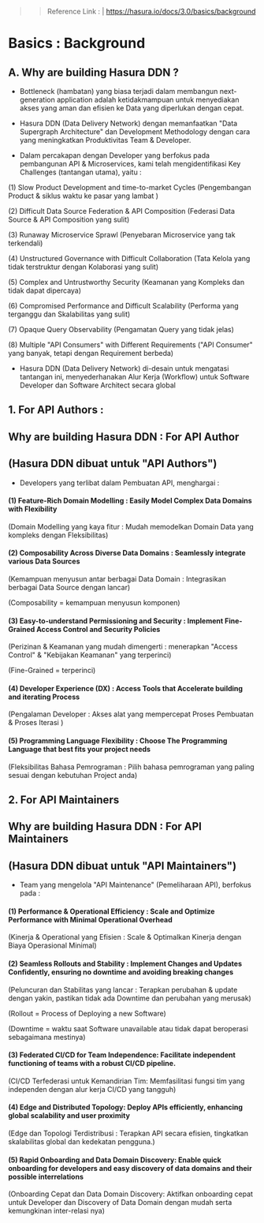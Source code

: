 >> Reference Link : |
>> https://hasura.io/docs/3.0/basics/background

# Basics : Background

## A. Why are building Hasura DDN ?

- Bottleneck (hambatan) yang biasa terjadi dalam membangun next-generation application adalah ketidakmampuan untuk menyediakan akses yang aman dan efisien ke Data yang diperlukan dengan cepat.

- Hasura DDN (Data Delivery Network) dengan memanfaatkan "Data Supergraph Architecture" dan Development Methodology dengan cara yang meningkatkan Produktivitas Team & Developer.

- Dalam percakapan dengan Developer yang berfokus pada pembangunan API & Microservices,
kami telah mengidentifikasi Key Challenges (tantangan utama), yaitu :

(1) Slow Product Development and time-to-market Cycles
(Pengembangan Product & siklus waktu ke pasar yang lambat )

(2) Difficult Data Source Federation & API Composition
(Federasi Data Source & API Composition yang sulit)

(3) Runaway Microservice Sprawl
(Penyebaran Microservice yang tak terkendali)

(4) Unstructured Governance with Difficult Collaboration
(Tata Kelola yang tidak terstruktur dengan Kolaborasi yang sulit)

(5) Complex and Untrustworthy Security
(Keamanan yang Kompleks dan tidak dapat dipercaya)

(6) Compromised Performance and Difficult Scalability
(Performa yang terganggu dan Skalabilitas yang sulit)

(7) Opaque Query Observability
(Pengamatan Query yang tidak jelas)

(8) Multiple "API Consumers" with Different Requirements
("API Consumer" yang banyak, tetapi dengan Requirement berbeda)


- Hasura DDN (Data Delivery Network) di-desain untuk mengatasi tantangan ini,
menyederhanakan Alur Kerja (Workflow) untuk Software Developer dan Software Architect secara global


## 1. For API Authors :
##  Why are building Hasura DDN : For API Author
## (Hasura DDN dibuat untuk "API Authors")


- Developers yang terlibat dalam Pembuatan API, menghargai :

#### (1) Feature-Rich Domain Modelling : Easily Model Complex Data Domains with Flexibility
(Domain Modelling yang kaya fitur : Mudah memodelkan Domain Data yang kompleks dengan Fleksibilitas)

#### (2) Composability Across Diverse Data Domains : Seamlessly integrate various Data Sources
(Kemampuan menyusun antar berbagai Data Domain : Integrasikan berbagai Data Source dengan lancar)

(Composability = kemampuan menyusun komponen)

#### (3) Easy-to-understand Permissioning and Security : Implement Fine-Grained Access Control and Security Policies
(Perizinan & Keamanan yang mudah dimengerti : menerapkan "Access Control" & "Kebijakan Keamanan" yang terperinci)

(Fine-Grained = terperinci)

#### (4) Developer Experience (DX) : Access Tools that Accelerate building and iterating Process
(Pengalaman Developer : Akses alat yang mempercepat Proses Pembuatan & Proses Iterasi )

#### (5) Programming Language Flexibility : Choose The Programming Language that best fits your project needs
(Fleksibilitas Bahasa Pemrograman : Pilih bahasa pemrograman yang paling sesuai dengan kebutuhan Project anda)


## 2. For API Maintainers
## Why are building Hasura DDN : For API Maintainers
## (Hasura DDN dibuat untuk "API Maintainers")

- Team yang mengelola "API Maintenance" (Pemeliharaan API), berfokus pada : 

#### (1) Performance & Operational Efficiency : Scale and Optimize Performance with Minimal Operational Overhead

(Kinerja & Operational yang Efisien : Scale & Optimalkan Kinerja dengan Biaya Operasional Minimal)

#### (2) Seamless Rollouts and Stability : Implement Changes and Updates Confidently, ensuring no downtime and avoiding breaking changes

(Peluncuran dan Stabilitas yang lancar : Terapkan perubahan & update dengan yakin, pastikan tidak ada Downtime dan perubahan yang merusak)

(Rollout = Process of Deploying a new Software)

(Downtime = waktu saat Software unavailable atau tidak dapat beroperasi sebagaimana mestinya)


#### (3) Federated CI/CD for Team Independence: Facilitate independent functioning of teams with a robust CI/CD pipeline.

(CI/CD Terfederasi untuk Kemandirian Tim: Memfasilitasi fungsi tim yang independen dengan alur kerja CI/CD yang tangguh)

#### (4) Edge and Distributed Topology: Deploy APIs efficiently, enhancing global scalability and user proximity

(Edge dan Topologi Terdistribusi : Terapkan API secara efisien, tingkatkan skalabilitas global dan kedekatan pengguna.)


#### (5) Rapid Onboarding and Data Domain Discovery: Enable quick onboarding for developers and easy discovery of data domains and their possible interrelations

(Onboarding Cepat dan Data Domain Discovery: Aktifkan onboarding cepat untuk Developer dan Discovery of Data Domain dengan mudah serta kemungkinan inter-relasi nya)
